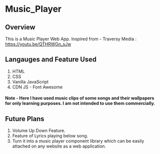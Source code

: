 ﻿# Music_Player

## Overview
This is a Music Player Web App. Inspired from -
Traversy Media : https://youtu.be/QTHRWGn_sJw

## Langauges and Feature Used
1. HTML
2. CSS
3. Vanilla JavaScript
4. CDN JS - Font Awesome 

#### Note - Here I have used music clips of some songs and their wallpapers for only learning purposes. I am not intended to use them commercially.

## Future Plans 
1. Volume Up Down Feature.
2. Feature of Lyrics playing below song.
3. Turn it into a music player component library which can be easily attached on any website as a web application. 



